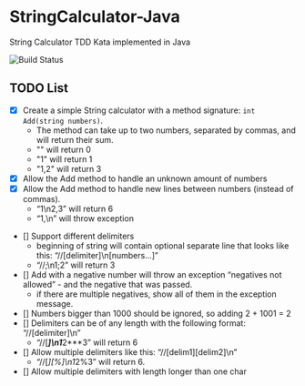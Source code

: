# StringCalculator-Java
String Calculator TDD Kata implemented in Java

![Build Status](https://github.com/0xf0f17a/StringCalculator-Java/actions/workflows/testing.yml/badge.svg)

## TODO List

- [x] Create a simple String calculator with a method signature: `int Add(string numbers)`. 
  - The method can take up to two numbers, separated by commas, and will return their sum.
  - "" will return 0
  - "1" will return 1
  - "1,2" will return 3
- [x] Allow the Add method to handle an unknown amount of numbers
- [x] Allow the Add method to handle new lines between numbers (instead of commas).
  - “1\n2,3” will return 6
  - “1,\n” will throw exception 
- [] Support different delimiters
  - beginning of string will contain optional separate line that looks like this: “//[delimiter]\n[numbers…]”
  - “//;\n1;2” will return 3
- [] Add with a negative number will throw an exception “negatives not allowed” - and the negative that was passed.
  - if there are multiple negatives, show all of them in the exception message.
- [] Numbers bigger than 1000 should be ignored, so adding 2 + 1001 = 2
- [] Delimiters can be of any length with the following format: “//[delimiter]\n”
  - “//[***]\n1***2***3” will return 6 
- [] Allow multiple delimiters like this: “//[delim1][delim2]\n”
  - “//[*][%]\n1*2%3” will return 6.
- [] Allow multiple delimiters with length longer than one char
